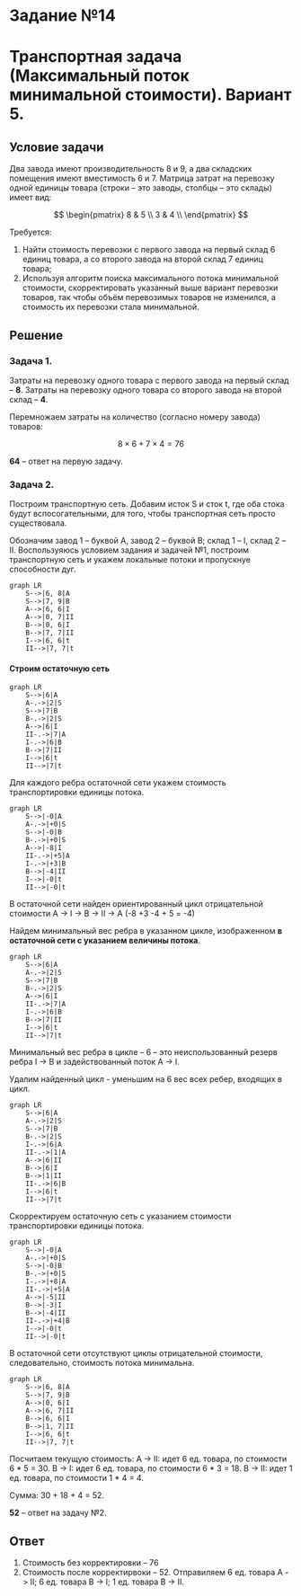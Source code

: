 # Задание №14
# Транспортная задача (Максимальный поток минимальной стоимости). Вариант 5.
## Условиe задачи
Два завода имеют производительность 8 и 9, а два складских помещения имеют вместимость 6 и 7. Матрица затрат на перевозку одной единицы товара (строки – это заводы, столбцы – это склады) имеет вид:

$$
 \begin{pmatrix}    
  8 & 5 \\ 
  3 & 4 \\ 
 \end{pmatrix}    
$$

Требуется:
1. Найти стоимость перевозки с первого завода на первый склад 6 единиц товара, а со второго завода на второй склад 7 единиц товара;
2. Используя алгоритм поиска максимального потока минимальной стоимости, скорректировать указанный выше вариант перевозки товаров, так чтобы объём перевозимых товаров не изменился, а стоимость их перевозки стала минимальной.
## Решение
### Задача 1.
Затраты на перевозку одного товара с первого завода на первый склад – **8**. Затраты на перевозку одного товара со второго завода на второй склад – **4**.

Перемножаем затраты на количество (согласно номеру завода) товаров:

$$8 × 6 + 7 × 4 = 76$$

**64** – ответ на первую задачу.
### Задача 2.
Построим транспортную сеть. Добавим исток S и сток t, где оба стока будут вспосогательными, для того, чтобы транспортная сеть просто существовала.

Обозначим завод 1 – буквой A, завод 2 – буквой B; склад 1 – I, склад 2 – II. Воспользуяюсь условием задания и задачей №1, построим транспортную сеть и укажем локальные потоки и пропускнуе способности дуг.
```mermaid
graph LR
    S-->|6, 8|A
    S-->|7, 9|B
    A-->|6, 6|I
    A-->|0, 7|II
    B-->|0, 6|I
    B-->|7, 7|II
    I-->|6, 6|t
    II-->|7, 7|t
```
#### Строим остаточную сеть
```mermaid
graph LR
    S-->|6|A
    A-.->|2|S
    S-->|7|B
    B-.->|2|S
    A-->|6|I
    II-.->|7|A
    I-.->|6|B
    B-->|7|II
    I-->|6|t
    II-->|7|t
```
Для каждого ребра остаточной сети укажем стоимость транспортировки единицы потока.
```mermaid
graph LR
    S-->|-0|A
    A-.->|+0|S
    S-->|-0|B
    B-.->|+0|S
    A-->|-8|I
    II-.->|+5|A
    I-.->|+3|B
    B-->|-4|II
    I-->|-0|t
    II-->|-0|t
```
В остаточной сети найден ориентированный цикл отрицательной стоимости A -> I -> B -> II -> A (-8 +3 -4 + 5 = -4)

Найдем минимальный вес ребра в указанном цикле, изображенном **в остаточной сети с указанием величины потока**.
```mermaid
graph LR
    S-->|6|A
    A-.->|2|S
    S-->|7|B
    B-.->|2|S
    A-->|6|I
    II-.->|7|A
    I-.->|6|B
    B-->|7|II
    I-->|6|t
    II-->|7|t
``` 
Минимальный вес ребра в цикле – 6 – это неиспользованный резерв ребра I -> B и задействованный поток A -> I.

Удалим найденный цикл - уменьшим на 6 вес всех ребер, входящих в цикл.
```mermaid
graph LR
    S-->|6|A
    A-.->|2|S
    S-->|7|B
    B-.->|2|S
    I-.->|6|A
    II-.->|1|A
    A-->|6|II
    B-->|6|I
    B-->|1|II
    II-.->|6|B
    I-->|6|t
    II-->|7|t
``` 
Скорректируем остаточную сеть с указанием стоимости транспортировки единицы потока.
```mermaid
graph LR
    S-->|-0|A
    A-.->|+0|S
    S-->|-0|B
    B-.->|+0|S
    I-.->|+8|A
    II-.->|+5|A
    A-->|-5|II
    B-->|-3|I
    B-->|-4|II
    II-.->|+4|B
    I-->|-0|t
    II-->|-0|t
``` 
В остаточной сети отсутствуют циклы отрицательной стоимости, следовательно, стоимость потока минимальна.

```mermaid
graph LR
    S-->|6, 8|A
    S-->|7, 9|B
    A-->|0, 6|I
    A-->|6, 7|II
    B-->|6, 6|I
    B-->|1, 7|II
    I-->|6, 6|t
    II-->|7, 7|t
```

Посчитаем текущую стоимость:
A -> II: идет 6 ед. товара, по стоимости 6 * 5 = 30.
B -> I: идет 6 ед. товара, по стоимости 6 * 3 = 18.
B -> II: идет 1 ед. товара, по стоимости 1 * 4 = 4.

Сумма: 30 + 18 + 4 = 52.

**52** – ответ на задачу №2.

## Ответ
1. Стоимость без корректировки – 76
2. Стоимость после корректирвоки – 52. Отправиляем 6 ед. товара A -> II; 6 ед. товара B -> I; 1 ед. товара B -> II.